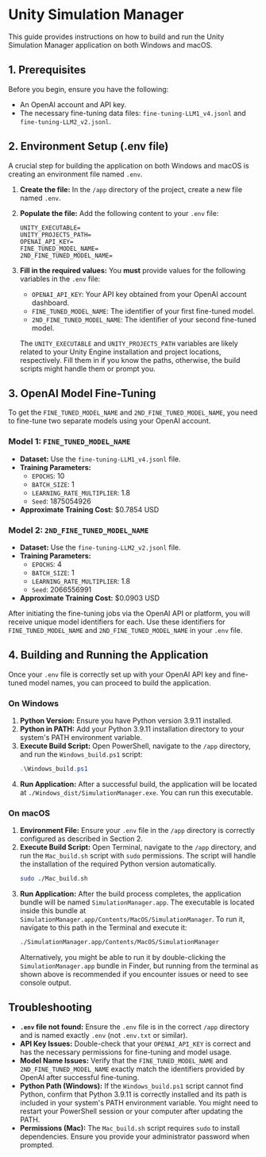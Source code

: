# Unity Simulation Manager

This guide provides instructions on how to build and run the Unity Simulation Manager application on both Windows and macOS.

## 1. Prerequisites

Before you begin, ensure you have the following:

* An OpenAI account and API key.
* The necessary fine-tuning data files: `fine-tuning-LLM1_v4.jsonl` and `fine-tuning-LLM2_v2.jsonl`.

## 2. Environment Setup (.env file)

A crucial step for building the application on both Windows and macOS is creating an environment file named `.env`.

1.  **Create the file:** In the `/app` directory of the project, create a new file named `.env`.
2.  **Populate the file:** Add the following content to your `.env` file:

    ```env
    UNITY_EXECUTABLE=
    UNITY_PROJECTS_PATH=
    OPENAI_API_KEY=
    FINE_TUNED_MODEL_NAME=
    2ND_FINE_TUNED_MODEL_NAME=
    ```

3.  **Fill in the required values:** You **must** provide values for the following variables in the `.env` file:
    * `OPENAI_API_KEY`: Your API key obtained from your OpenAI account dashboard.
    * `FINE_TUNED_MODEL_NAME`: The identifier of your first fine-tuned model.
    * `2ND_FINE_TUNED_MODEL_NAME`: The identifier of your second fine-tuned model.

    The `UNITY_EXECUTABLE` and `UNITY_PROJECTS_PATH` variables are likely related to your Unity Engine installation and project locations, respectively. Fill them in if you know the paths, otherwise, the build scripts might handle them or prompt you.

## 3. OpenAI Model Fine-Tuning

To get the `FINE_TUNED_MODEL_NAME` and `2ND_FINE_TUNED_MODEL_NAME`, you need to fine-tune two separate models using your OpenAI account.

### Model 1: `FINE_TUNED_MODEL_NAME`

* **Dataset:** Use the `fine-tuning-LLM1_v4.jsonl` file.
* **Training Parameters:**
    * `EPOCHS`: 10
    * `BATCH_SIZE`: 1
    * `LEARNING_RATE_MULTIPLIER`: 1.8
    * `Seed`: 1875054926
* **Approximate Training Cost:** $0.7854 USD

### Model 2: `2ND_FINE_TUNED_MODEL_NAME`

* **Dataset:** Use the `fine-tuning-LLM2_v2.jsonl` file.
* **Training Parameters:**
    * `EPOCHS`: 4
    * `BATCH_SIZE`: 1
    * `LEARNING_RATE_MULTIPLIER`: 1.8
    * `Seed`: 2066556991
* **Approximate Training Cost:** $0.0903 USD

After initiating the fine-tuning jobs via the OpenAI API or platform, you will receive unique model identifiers for each. Use these identifiers for `FINE_TUNED_MODEL_NAME` and `2ND_FINE_TUNED_MODEL_NAME` in your `.env` file.

## 4. Building and Running the Application

Once your `.env` file is correctly set up with your OpenAI API key and fine-tuned model names, you can proceed to build the application.

### On Windows

1.  **Python Version:** Ensure you have Python version 3.9.11 installed.
2.  **Python in PATH:** Add your Python 3.9.11 installation directory to your system's PATH environment variable.
3.  **Execute Build Script:** Open PowerShell, navigate to the `/app` directory, and run the `Windows_build.ps1` script:
    ```powershell
    .\Windows_build.ps1
    ```
4.  **Run Application:** After a successful build, the application will be located at `./Windows_dist/SimulationManager.exe`. You can run this executable.

### On macOS

1.  **Environment File:** Ensure your `.env` file in the `/app` directory is correctly configured as described in Section 2.
2.  **Execute Build Script:** Open Terminal, navigate to the `/app` directory, and run the `Mac_build.sh` script with `sudo` permissions. The script will handle the installation of the required Python version automatically.
    ```bash
    sudo ./Mac_build.sh
    ```
3.  **Run Application:** After the build process completes, the application bundle will be named `SimulationManager.app`. The executable is located inside this bundle at `SimulationManager.app/Contents/MacOS/SimulationManager`. To run it, navigate to this path in the Terminal and execute it:
    ```bash
    ./SimulationManager.app/Contents/MacOS/SimulationManager
    ```
    Alternatively, you might be able to run it by double-clicking the `SimulationManager.app` bundle in Finder, but running from the terminal as shown above is recommended if you encounter issues or need to see console output.

## Troubleshooting

* **`.env` file not found:** Ensure the `.env` file is in the correct `/app` directory and is named exactly `.env` (not `.env.txt` or similar).
* **API Key Issues:** Double-check that your `OPENAI_API_KEY` is correct and has the necessary permissions for fine-tuning and model usage.
* **Model Name Issues:** Verify that the `FINE_TUNED_MODEL_NAME` and `2ND_FINE_TUNED_MODEL_NAME` exactly match the identifiers provided by OpenAI after successful fine-tuning.
* **Python Path (Windows):** If the `Windows_build.ps1` script cannot find Python, confirm that Python 3.9.11 is correctly installed and its path is included in your system's PATH environment variable. You might need to restart your PowerShell session or your computer after updating the PATH.
* **Permissions (Mac):** The `Mac_build.sh` script requires `sudo` to install dependencies. Ensure you provide your administrator password when prompted.

